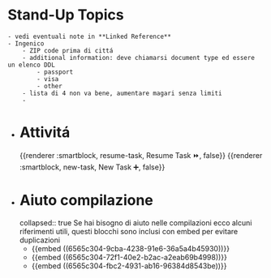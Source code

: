 # Stand-Up Topics
	- vedi eventuali note in **Linked Reference**
	- Ingenico
		- ZIP code prima di cittá
		- additional information: deve chiamarsi document type ed essere un elenco DDL
			- passport
			- visa
			- other
		- lista di 4 non va bene, aumentare magari senza limiti
		-
- # Attivitá
  {{renderer :smartblock, resume-task, Resume Task ⏩️, false}} {{renderer :smartblock, new-task, New Task ➕, false}}
- # Aiuto compilazione
  collapsed:: true
  Se hai bisogno di aiuto nelle compilazioni ecco alcuni riferimenti utili, questi blocchi sono inclusi con embed per evitare duplicazioni
	- {{embed ((6565c304-9cba-4238-91e6-36a5a4b45930))}}
	- {{embed ((6565c304-72f1-40e2-b2ac-a2eab69b4998))}}
	- {{embed ((6565c304-fbc2-4931-ab16-96384d8543be))}}